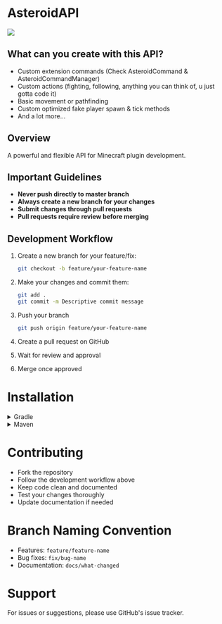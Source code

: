 # AsteroidAPI

[![](https://jitpack.io/v/Asteroid-Spoofer/AsteroidAPI.svg)](https://jitpack.io/#Asteroid-Spoofer/AsteroidAPI)

## What can you create with this API?
- Custom extension commands (Check AsteroidCommand & AsteroidCommandManager)
- Custom actions (fighting, following, anything you can think of, u just gotta code it)
- Basic movement or pathfinding
- Custom optimized fake player spawn & tick methods
- And a lot more...

## Overview
A powerful and flexible API for Minecraft plugin development.

## Important Guidelines
- **Never push directly to master branch**
- **Always create a new branch for your changes**
- **Submit changes through pull requests**
- **Pull requests require review before merging**

## Development Workflow
1. Create a new branch for your feature/fix:
   ```bash
   git checkout -b feature/your-feature-name
   ```

2. Make your changes and commit them:
   ```bash
   git add .
   git commit -m Descriptive commit message
   ```
3. Push your branch
   ```bash
   git push origin feature/your-feature-name
   ```
4. Create a pull request on GitHub
5. Wait for review and approval
6. Merge once approved

# Installation
<details>
<summary>Gradle</summary>

```gradle
repositories {
  maven { url 'https://jitpack.io' }
}
  
dependencies {
  implementation 'com.github.Asteroid-Spoofer:AsteroidAPI:Tag'
}
```
</details>

<details>
<summary>Maven</summary>

```xml
<repositories>
    <repository>
        <id>jitpack.io</id>
        <url>https://jitpack.io</url>
    </repository>
</repositories>
  
<dependency>
    <groupId>com.github.Asteroid-Spoofer</groupId>
    <artifactId>AsteroidAPI</artifactId>
    <version>Tag</version>
</dependency>
```
</details>

# Contributing
- Fork the repository
- Follow the development workflow above
- Keep code clean and documented
- Test your changes thoroughly
- Update documentation if needed

# Branch Naming Convention
- Features: `feature/feature-name`
- Bug fixes: `fix/bug-name`
- Documentation: `docs/what-changed`

# Support
For issues or suggestions, please use GitHub's issue tracker.
